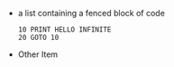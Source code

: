 * a list containing a fenced block of code
  
  ```
  10 PRINT HELLO INFINITE
  20 GOTO 10
  ```
* Other Item